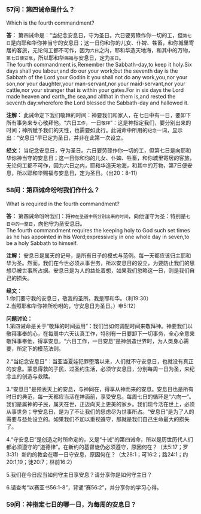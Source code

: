 ### 57问：第四诫命是什么？
Which is the fourth commandment?  

**答：** 第四诫命是：“当纪念安息日，守为圣日。六日要劳碌作你一切的工，但`第七日`是向耶和华你神当守的安息日；这一日你和你的儿女、仆婢、牲畜，和你城里寄居的客旅，无论何工都不可作，因为`六日`之内，耶和华造天地海，和其中的万物，`第七日便安息`，所以耶和华`赐福`与安息日，定为`圣日`。  
The fourth commandment is,Remember the Sabbath-day,to keep it holy.Six days shall you labour,and do our your work;but the seventh day is the Sabbath of the Lord your God:in it you shall not do any work,you,nor your son,nor your daughter,your man-servant,nor your maid-servant,nor your cattle,nor your stranger that is within your gates.For in six days the Lord made heaven and earth,,the sea,and allthat in them is,and rested the seventh day:wherefore the Lord blessed the Sabbath-day and hallowed it.  

**注解：** 此诫命定下我们敬拜的时间：神要我们和家人，在七日中有一日，要卸下所有事务来专心敬拜他。“六日`工作`，一日`敬拜`”：这是神指定我们，要分别出来的时间；神所赋予我们的天性，也需要如此行。此诫命中所用的`纪念`一词，显示出：“安息日”早已定为圣日，并非在此第一次设立。  

**经文：** 当纪念安息日，守为圣日。六日要劳碌作你一切的工，但第七日是向耶和华你神当守的安息日；这一日你和你的儿女、仆婢、牲畜，和你城里寄居的客旅，无论何工都不可作，因为六日之内，耶和华造天地海，和其中的万物，第7日便安息，所以耶和华赐福与安息日，定为圣日。（出20：8-11）  


### 58问：第四诫命吩咐我们作什么？
What is required in the fourth commandment?  

**答：** 第四诫命吩咐我们：将`神在圣道中所分别出来的时间`，向他谨守为圣：特别是`七日中的一整日`，向他守为圣安息日。  
The fourth commandment requires the keeping holy to God such set times as he has appointed in his Word;expressively in one whole day in seven,to be a holy Sabbath to himself.  

**注解：** 安息日是属天的记号，是所有日子的模式与范例。每一天都应该归主耶和华为圣。然而，我们在今世必须从事世务，所以安息日的设立，为要防止我们的思想尽被世事所占据。安息日是为人的益处着想，如果我们忽略这一日，则是我们自己的损失。  

**经文：**  
1.你们要守我的安息日，敬我的圣所。我是耶和华。（利19:30）  
2.当照耶和华你神所吩咐的，守安息日为圣日。）申5:12）  

**问题讨论：**  
1.第四诫命是关于“敬拜的时间运用”：我们当如何调配时间来敬拜神。神要我们以敬拜事奉的心，在每周中六天认真工作，特别有一日要卸下一切事务，全心全意来敬拜事奉他，得享安息。“六日工作，一日安息”是神创造世界时，为人类身心需要，所定下的模范法则。  

2.“当纪念安息日”：当亚当夏娃犯罪堕落以来，人们就不守安息日，也就没有真正的安息。蒙恩得救的子民，过圣约生活，必须守安息日，分别每周一日为圣，来纪念主的创造与救赎。  

3.“安息日”是预表天上的安息，与神同在，得享从神而来的安息。安息日也是所有时日的典范，每一天都应当活在神面前，享受安息。每周七日的循环是“六向一”。我们是属神的子民，属天在世，正迈向天上更美的家乡。我们现今活在世上，必须从事世务；守安息日，是为了不让我们的思虑尽为世事所占。“安息日”是为了人的需要与益处设立的。如果我们不加以重视遵守，那就是我们自己生命最大的损失了。  

4.“守安息日”是创造之时所命定的，又是“十诫”的第四诫命，所以是历世历代人们都必须遵守的“道德律”。在新约的基督徒仍必须遵守，原因何在？（太5:17；罗3:31）新约的教会在哪一日守安息，原因何在？（太28:1；可16:2；路24:1；约20:1,19；徒20:7；林前16:2）  

5.我们在今日应当如何守主日享安息？请分享你是如何守主日？  

6.请查考“以赛亚书56:1-8”，背诵“赛56:2”，并分享你的学习心得。  



### 59问：神指定七日的哪一日，为每周的安息日？

